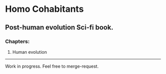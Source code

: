 # Homo Cohabitants

## Post-human evolution Sci-fi book.

### Chapters:
1. Human evolution

-----------------------------------------------------

Work in progress. Feel free to merge-request.
